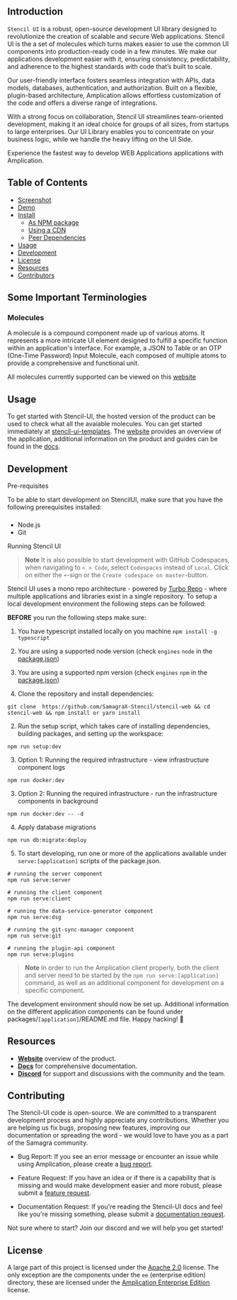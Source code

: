  ## Introduction

`Stencil UI` is a robust, open-source development UI library designed to revolutionize the creation of scalable and secure Web applications. Stencil UI is the a set of molecules which turns makes easier to use the common UI components into  production-ready code in a few minutes. We make our applications development easier with it, ensuring consistency, predictability, and adherence to the highest standards with code that’s built to scale.

Our user-friendly interface fosters seamless integration with APIs, data models, databases, authentication, and authorization. Built on a flexible, plugin-based architecture, Amplication allows effortless customization of the code and offers a diverse range of integrations.

With a strong focus on collaboration, Stencil UI streamlines team-oriented development, making it an ideal choice for groups of all sizes, from startups to large enterprises. Our UI Library enables you to concentrate on your business logic, while we handle the heavy lifting on the UI Side.

Experience the fastest way to develop  WEB Applications applications with Amplication.
## Table of Contents
- [Screenshot](#screenshot)
- [Demo](#demo)
- [Install](#install)
  - [As NPM package](#as-npm-package)
  - [Using a CDN](#using-a-cdn)
  - [Peer Dependencies](#peer-dependencies)
- [Usage](#usage) 
- [Development](#development)
- [License](#license)
- [Resources](#Resources)
- [Contributors](#contributors)


## Some Important Terminologies
### Molecules
A molecule is a compound component made up of various atoms. It represents a more intricate UI element designed to fulfill a specific function within an application's interface. For example, a JSON to Table or an OTP (One-Time Password) Input Molecule, each composed of multiple atoms to provide a comprehensive and functional unit.

All molecules currently supported can be viewed on this  [website](https://stencil-ui-templates.vercel.app/)
 

## Usage 

To get started with Stencil-UI, the hosted version of the product can be used to check what all the avaiable molecules. You can get started immediately at [stencil-ui-templates](https://stencil-ui-templates.vercel.app/).   The [website]( https://stencil-ui-templates.vercel.app) provides an overview of the application, additional information on the product and guides can be found in the [docs](https://stencil-docs.vercel.app/).

## Development
Pre-requisites
 
To be able to start development on StencilUI, make sure that you have the following prerequisites installed:

###
- Node.js
- Git
 
Running Stencil UI
 

> **Note**
> It is also possible to start development with GitHub Codespaces, when navigating to `< > Code`, select `Codespaces` instead of `Local`. Click on either the `+`-sign or the `Create codespace on master`-button.

Stencil UI uses a mono repo architecture - powered by <a href="https://turbo.build/repo">Turbo Repo</a> - where multiple applications and libraries exist in a single repository. To setup a local development environment the following steps can be followed:

**BEFORE** you run the following steps make sure:
1. You have typescript installed locally on you machine ```npm install -g typescript```
2. You are using a supported node version (check `engines` `node` in the [package.json](./package.json))
3. You are using a supported npm version (check `engines` `npm` in the [package.json](./package.json))
 


1. Clone the repository and install dependencies:
```shell
git clone  https://github.com/SamagraX-Stencil/stencil-web && cd stencil-web && npm install or yarn install
```

2. Run the setup script, which takes care of installing dependencies, building packages, and setting up the workspace:
```shell
npm run setup:dev
```

3. Option 1: Running the required infrastructure - view infrastructure component logs


```shell
npm run docker:dev
```
3. Option 2: Running the required infrastructure - run the infrastructure components in background
```shell
npm run docker:dev -- -d
```

4. Apply database migrations
```shell
npm run db:migrate:deploy
```

5. To start developing, run one or more of the applications available under `serve:[application]` scripts of the package.json.

```shell
# running the server component
npm run serve:server

# running the client component
npm run serve:client

# running the data-service-generator component
npm run serve:dsg

# running the git-sync-manager component
npm run serve:git

# running the plugin-api component
npm run serve:plugins
```

> **Note**
> In order to run the Amplication client properly, both the client and server need to be started by the `npm run serve:[application]` command, as well as an additional component for development on a specific component.

The development environment should now be set up. Additional information on the different application components can be found under packages/`[application]`/README.md file. Happy hacking! 👾
</details>

## Resources

- **[Website](https://stencil-ui-templates.vercel.app/)** overview of the product.
- **[Docs](https://stencil-docs.vercel.app/)** for comprehensive documentation.
- **[Discord](https: )** for support and discussions with the community and the team.
 
## Contributing

The Stencil-UI code is open-source. We are committed to a transparent development process and highly appreciate any contributions. Whether you are helping us fix bugs, proposing new features, improving our documentation or spreading the word - we would love to have you as a part of the Samagra community.  

- Bug Report: If you see an error message or encounter an issue while using Amplication, please create a [bug report]( https://github.com/SamagraX-Stencil/stencil-web/issues/new).

- Feature Request: If you have an idea or if there is a capability that is missing and would make development easier and more robust, please submit a [feature request]( https://github.com/SamagraX-Stencil/stencil-web/issues/new).

- Documentation Request: If you're reading the Stencil-UI docs and feel like you're missing something, please submit a [documentation request](https://github.com/SamagraX-Stencil/stencil-web/issues/new).

Not sure where to start? Join our discord and we will help you get started!
 

## License

A large part of this project is licensed under the [Apache 2.0](./LICENSE) license. The only exception are the components under the `ee` (enterprise edition) directory, these are licensed under the [Amplication Enterprise Edition](./ee/LICENSE) license.
